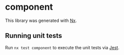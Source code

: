 # component

This library was generated with [Nx](https://nx.dev).





## Running unit tests

Run `nx test component` to execute the unit tests via [Jest](https://jestjs.io).


